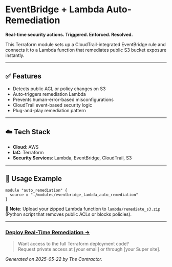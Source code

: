 # EventBridge + Lambda Auto-Remediation

**Real-time security actions. Triggered. Enforced. Resolved.**

This Terraform module sets up a CloudTrail-integrated EventBridge rule and connects it to a Lambda function that remediates public S3 bucket exposure instantly.

---

## ✅ Features

- Detects public ACL or policy changes on S3  
- Auto-triggers remediation Lambda  
- Prevents human-error-based misconfigurations  
- CloudTrail event-based security logic  
- Plug-and-play remediation pattern

---

## ☁️ Tech Stack

- **Cloud**: AWS  
- **IaC**: Terraform  
- **Security Services**: Lambda, EventBridge, CloudTrail, S3

---

## 🚀 Usage Example

```hcl
module "auto_remediation" {
  source = "./modules/eventbridge_lambda_auto_remediation"
}
```

🧠 **Note**: Upload your zipped Lambda function to `lambda/remediate_s3.zip` (Python script that removes public ACLs or blocks policies).

---

### [Deploy Real-Time Remediation →](https://opscontractordev.super.site)

> Want access to the full Terraform deployment code?  
> Request private access at [your email] or through [your Super site].


*Generated on 2025-05-22 by The Contractor.*
